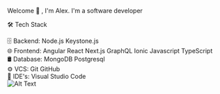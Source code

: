 Welcome 👋 , I'm Alex.
I'm a software developer 

🛠  Tech Stack

🗄  Backend:  Node.js Keystone.js\
🌐  Frontend:  Angular React Next.js GraphQL Ionic Javascript TypeScript\
🛢  Database:  MongoDB Postgresql\
⚙️  VCS:   Git GitHub\
🔧  IDE's:  Visual Studio Code \
![Alt Text](https://media.giphy.com/media/qgQUggAC3Pfv687qPC/giphy.gif)
